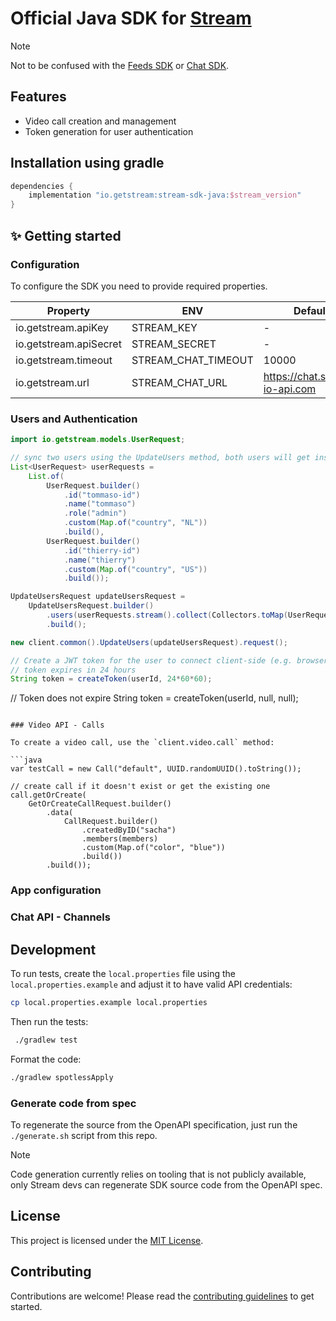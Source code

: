 # Official Java SDK for [Stream](https://getstream.io/)

> [!NOTE]
> Not to be confused with the [Feeds SDK](https://github.com/GetStream/stream-java) or [Chat SDK](https://github.com/GetStream/stream-chat-java).

## Features

- Video call creation and management
- Token generation for user authentication

## Installation using gradle

```gradle
dependencies {
    implementation "io.getstream:stream-sdk-java:$stream_version"
}
```

## ✨ Getting started

### Configuration

To configure the SDK you need to provide required properties.

| Property               | ENV                 | Default                        | Required |
| ---------------------- | ------------------- | ------------------------------ | -------- |
| io.getstream.apiKey    | STREAM_KEY          | -                              | Yes      |
| io.getstream.apiSecret | STREAM_SECRET       | -                              | Yes      |
| io.getstream.timeout   | STREAM_CHAT_TIMEOUT | 10000                          | No       |
| io.getstream.url       | STREAM_CHAT_URL     | https://chat.stream-io-api.com | No       |

### Users and Authentication

```java
import io.getstream.models.UserRequest;

// sync two users using the UpdateUsers method, both users will get inserted or updated
List<UserRequest> userRequests =
    List.of(
        UserRequest.builder()
            .id("tommaso-id")
            .name("tommaso")
            .role("admin")
            .custom(Map.of("country", "NL"))
            .build(),
        UserRequest.builder()
            .id("thierry-id")
            .name("thierry")
            .custom(Map.of("country", "US"))
            .build());

UpdateUsersRequest updateUsersRequest =
    UpdateUsersRequest.builder()
        .users(userRequests.stream().collect(Collectors.toMap(UserRequest::getId, x -> x)))
        .build();

new client.common().UpdateUsers(updateUsersRequest).request();

// Create a JWT token for the user to connect client-side (e.g. browser/mobile app)
// token expires in 24 hours
String token = createToken(userId, 24*60*60);
```

// Token does not expire
String token = createToken(userId, null, null);
```

### Video API - Calls

To create a video call, use the `client.video.call` method:

```java
var testCall = new Call("default", UUID.randomUUID().toString());

// create call if it doesn't exist or get the existing one
call.getOrCreate(
    GetOrCreateCallRequest.builder()
        .data(
            CallRequest.builder()
                .createdByID("sacha")
                .members(members)
                .custom(Map.of("color", "blue"))
                .build())
        .build());
```

### App configuration

### Chat API - Channels

## Development

To run tests, create the `local.properties` file using the `local.properties.example` and adjust it to have valid API credentials:

```sh
cp local.properties.example local.properties
```

Then run the tests:

```sh
 ./gradlew test
```

Format the code:

```sh
./gradlew spotlessApply
```

### Generate code from spec

To regenerate the source from the OpenAPI specification, just run the `./generate.sh` script from this repo.

> [!NOTE]
> Code generation currently relies on tooling that is not publicly available, only Stream devs can regenerate SDK source code from the OpenAPI spec.

## License

This project is licensed under the [MIT License](LICENSE).

## Contributing

Contributions are welcome! Please read the [contributing guidelines](CONTRIBUTING.md) to get started.
